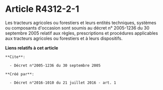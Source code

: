 # Article R4312-2-1

Les tracteurs agricoles ou forestiers et leurs entités techniques, systèmes ou composants d'occasion sont soumis au 
décret n° 2005-1236 du 30 septembre 2005
relatif aux règles, prescriptions et procédures applicables aux tracteurs agricoles ou forestiers et à leurs dispositifs.

**Liens relatifs à cet article**

	**Cite**:

	  - Décret n°2005-1236 du 30 septembre 2005

	**Créé par**:

	  - Décret n°2016-1010 du 21 juillet 2016 - art. 1
